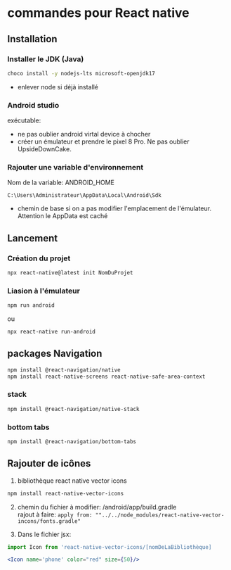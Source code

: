 # commandes pour React native

## Installation

### Installer le JDK (Java)
```bash
choco install -y nodejs-lts microsoft-openjdk17
```
- enlever node si déjà installé


### Android studio
exécutable:  
- ne pas oublier android virtal device à chocher
- créer un émulateur et prendre le pixel 8 Pro. Ne pas oublier UpsideDownCake.

### Rajouter une variable d'environnement
Nom de la variable: ANDROID_HOME


`C:\Users\Administrateur\AppData\Local\Android\Sdk`
- chemin de base si on a pas modifier l'emplacement de l'émulateur. Attention le AppData est caché

## Lancement

### Création du projet

```bash
npx react-native@latest init NomDuProjet
```

### Liasion à l'émulateur

```bash
npm run android
```
ou
```bash
npx react-native run-android
```

## packages Navigation

```bash
npm install @react-navigation/native
npm install react-native-screens react-native-safe-area-context
```

### stack 

```bash
npm install @react-navigation/native-stack
```

### bottom tabs

```bash
npm install @react-navigation/bottom-tabs
```

## Rajouter de icônes

1. bibliothèque react native vector icons 

```bash
npm install react-native-vector-icons
```


2. chemin du fichier à modifier:  /android/app/build.gradle  
rajout à faire: `apply from: ""../../node_modules/react-native-vector-incons/fonts.gradle"`

3. Dans le fichier jsx: 
```jsx
import Icon from 'react-native-vector-icons/[nomDeLaBibliothèque]  

<Icon name='phone' color="red" size={50}/>
```